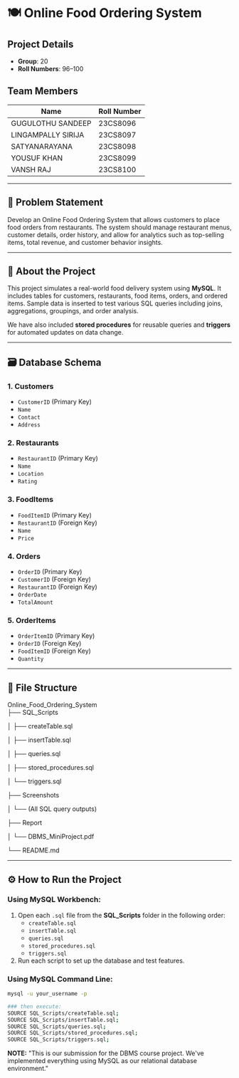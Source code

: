 # 🍽️ Online Food Ordering System

## Project Details
* **Group**: 20  
* **Roll Numbers**: 96–100

## Team Members

| Name                  | Roll Number  |
|-----------------------|--------------|
| GUGULOTHU SANDEEP     | 23CS8096     |
| LINGAMPALLY SIRIJA    | 23CS8097     |
| SATYANARAYANA         | 23CS8098     |
| YOUSUF KHAN           | 23CS8099     |
| VANSH RAJ             | 23CS8100     |

---

## 📝 Problem Statement
Develop an Online Food Ordering System that allows customers to place food orders from restaurants. The system should manage restaurant menus, customer details, order history, and allow for analytics such as top-selling items, total revenue, and customer behavior insights.

---

## 📖 About the Project

This project simulates a real-world food delivery system using **MySQL**. It includes tables for customers, restaurants, food items, orders, and ordered items. Sample data is inserted to test various SQL queries including joins, aggregations, groupings, and order analysis.

We have also included **stored procedures** for reusable queries and **triggers** for automated updates on data change.

---

## 🗃️ Database Schema

### 1. Customers
- `CustomerID` (Primary Key)
- `Name`
- `Contact`
- `Address`

### 2. Restaurants
- `RestaurantID` (Primary Key)
- `Name`
- `Location`
- `Rating`

### 3. FoodItems
- `FoodItemID` (Primary Key)
- `RestaurantID` (Foreign Key)
- `Name`
- `Price`

### 4. Orders
- `OrderID` (Primary Key)
- `CustomerID` (Foreign Key)
- `RestaurantID` (Foreign Key)
- `OrderDate`
- `TotalAmount`

### 5. OrderItems
- `OrderItemID` (Primary Key)
- `OrderID` (Foreign Key)
- `FoodItemID` (Foreign Key)
- `Quantity`

---

## 📁 File Structure

Online_Food_Ordering_System  
├── SQL_Scripts 

│   ├── createTable.sql

│   ├── insertTable.sql 

│   ├── queries.sql

│   ├── stored_procedures.sql

│   └── triggers.sql

├── Screenshots 

│   └── (All SQL query outputs) 

├── Report

│   └── DBMS_MiniProject.pdf

└── README.md


---

## ⚙️ How to Run the Project

### Using MySQL Workbench:
1. Open each `.sql` file from the **SQL_Scripts** folder in the following order:
   - `createTable.sql`
   - `insertTable.sql`
   - `queries.sql`
   - `stored_procedures.sql`
   - `triggers.sql`
2. Run each script to set up the database and test features.

### Using MySQL Command Line:
```bash
mysql -u your_username -p

### then execute:
SOURCE SQL_Scripts/createTable.sql;
SOURCE SQL_Scripts/insertTable.sql;
SOURCE SQL_Scripts/queries.sql;
SOURCE SQL_Scripts/stored_procedures.sql;
SOURCE SQL_Scripts/triggers.sql;
```

**NOTE:**
"This is our submission for the DBMS course project. We've implemented everything using MySQL as our relational database environment."
